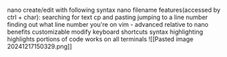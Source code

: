 nano
	create/edit with following syntax
		nano filename
	features(accessed by ctrl + char):
		searching for text
		cp and pasting 
		jumping to a line number
		finding out what line number you're on
vim - advanced relative to nano
	benefits
		customizable 
			modify keyboard shortcuts 
		syntax highlighting
			highlights portions of code
		works on all terminals
![[Pasted image 20241217150329.png]]


